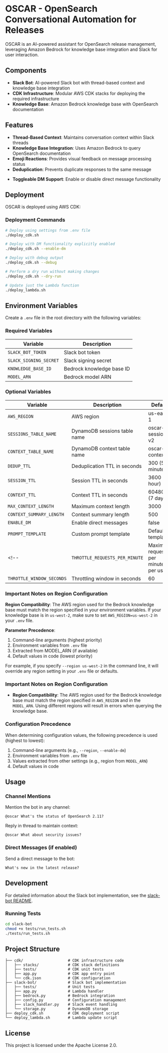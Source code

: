 # OSCAR - OpenSearch Conversational Automation for Releases

OSCAR is an AI-powered assistant for OpenSearch release management, leveraging Amazon Bedrock for knowledge base integration and Slack for user interaction.

## Components

- **Slack Bot**: AI-powered Slack bot with thread-based context and knowledge base integration
- **CDK Infrastructure**: Modular AWS CDK stacks for deploying the required infrastructure
- **Knowledge Base**: Amazon Bedrock knowledge base with OpenSearch documentation

## Features

- **Thread-Based Context**: Maintains conversation context within Slack threads
- **Knowledge Base Integration**: Uses Amazon Bedrock to query OpenSearch documentation
- **Emoji Reactions**: Provides visual feedback on message processing status
- **Deduplication**: Prevents duplicate responses to the same message
<!-- - **Throttling**: Rate limits requests to prevent overuse -->
- **Toggleable DM Support**: Enable or disable direct message functionality

## Deployment

OSCAR is deployed using AWS CDK:

### Deployment Commands

```bash
# Deploy using settings from .env file
./deploy_cdk.sh

# Deploy with DM functionality explicitly enabled
./deploy_cdk.sh --enable-dm

# Deploy with debug output
./deploy_cdk.sh --debug

# Perform a dry run without making changes
./deploy_cdk.sh --dry-run

# Update just the Lambda function
./deploy_lambda.sh
```

## Environment Variables

Create a `.env` file in the root directory with the following variables:

### Required Variables

| Variable | Description |
|----------|-------------|
| `SLACK_BOT_TOKEN` | Slack bot token |
| `SLACK_SIGNING_SECRET` | Slack signing secret |
| `KNOWLEDGE_BASE_ID` | Bedrock knowledge base ID |
| `MODEL_ARN` | Bedrock model ARN |

### Optional Variables

| Variable | Description | Default |
|----------|-------------|---------|
| `AWS_REGION` | AWS region | us-east-1 |
| `SESSIONS_TABLE_NAME` | DynamoDB sessions table name | oscar-sessions-v2 |
| `CONTEXT_TABLE_NAME` | DynamoDB context table name | oscar-context |
| `DEDUP_TTL` | Deduplication TTL in seconds | 300 (5 minutes) |
| `SESSION_TTL` | Session TTL in seconds | 3600 (1 hour) |
| `CONTEXT_TTL` | Context TTL in seconds | 604800 (7 days) |
| `MAX_CONTEXT_LENGTH` | Maximum context length | 3000 |
| `CONTEXT_SUMMARY_LENGTH` | Context summary length | 500 |
| `ENABLE_DM` | Enable direct messages | false |
| `PROMPT_TEMPLATE` | Custom prompt template | Default template |
<!-- | `THROTTLE_REQUESTS_PER_MINUTE` | Maximum requests per minute per user | 5 |
| `THROTTLE_WINDOW_SECONDS` | Throttling window in seconds | 60 | -->

### Important Notes on Region Configuration

**Region Compatibility**: The AWS region used for the Bedrock knowledge base must match the region specified in your environment variables. If your knowledge base is in `us-west-2`, make sure to set `AWS_REGION=us-west-2` in your `.env` file.

**Parameter Precedence**:
1. Command-line arguments (highest priority)
2. Environment variables from `.env` file
3. Extracted from MODEL_ARN (if available)
4. Default values in code (lowest priority)

For example, if you specify `--region us-west-2` in the command line, it will override any region setting in your `.env` file or defaults.

### Important Notes on Region Configuration

- **Region Compatibility**: The AWS region used for the Bedrock knowledge base must match the region specified in `AWS_REGION` and in the `MODEL_ARN`. Using different regions will result in errors when querying the knowledge base.

### Configuration Precedence

When determining configuration values, the following precedence is used (highest to lowest):

1. Command-line arguments (e.g., `--region`, `--enable-dm`)
2. Environment variables from `.env` file
3. Values extracted from other settings (e.g., region from `MODEL_ARN`)
4. Default values in code

## Usage

### Channel Mentions

Mention the bot in any channel:
```
@oscar What's the status of OpenSearch 2.11?
```

Reply in thread to maintain context:
```
@oscar What about security issues?
```

### Direct Messages (if enabled)

Send a direct message to the bot:
```
What's new in the latest release?
```

## Development

For detailed information about the Slack bot implementation, see the [slack-bot README](slack-bot/README.md).

### Running Tests

```bash
cd slack-bot
chmod +x tests/run_tests.sh
./tests/run_tests.sh
```

## Project Structure

```
├── cdk/                    # CDK infrastructure code
│   ├── stacks/             # CDK stack definitions
│   ├── tests/              # CDK unit tests
│   ├── app.py              # CDK app entry point
│   └── cdk.json            # CDK configuration
├── slack-bot/              # Slack bot implementation
│   ├── tests/              # Unit tests
│   ├── app.py              # Lambda handler
│   ├── bedrock.py          # Bedrock integration
│   ├── config.py           # Configuration management
│   ├── slack_handler.py    # Slack event handling
│   └── storage.py          # DynamoDB storage
├── deploy_cdk.sh           # CDK deployment script
└── deploy_lambda.sh        # Lambda update script
```

## License

This project is licensed under the Apache License 2.0.